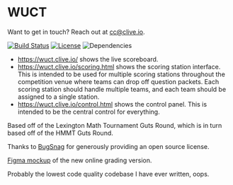 WUCT
====

Want to get in touch? Reach out at cc@clive.io.

[![Build Status](https://travis-ci.org/cchan/WUCT.svg?branch=master)](https://travis-ci.org/cchan/WUCT)
[![License](https://img.shields.io/github/license/cchan/WUCT.svg)](https://github.com/cchan/WUCT/blob/master/LICENSE)
![Dependencies](https://img.shields.io/david/cchan/WUCT.svg)

- https://wuct.clive.io/ shows the live scoreboard.
- https://wuct.clive.io/scoring.html shows the scoring station interface. This is intended to be used for multiple scoring stations throughout the competition venue where teams can drop off question packets. Each scoring station should handle multiple teams, and each team should be assigned to a single station.
- https://wuct.clive.io/control.html shows the control panel. This is intended to be the central control for everything.

Based off of the Lexington Math Tournament Guts Round, which is in turn based off of the HMMT Guts Round.

Thanks to [BugSnag](https://www.bugsnag.com) for generously providing an open source license.

[Figma mockup](https://www.figma.com/file/wq4gmjooSrRJBbULKhIoa3/wuct) of the new online grading version.

Probably the lowest code quality codebase I have ever written, oops.
